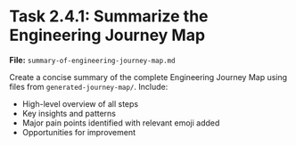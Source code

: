 # Task 2.4.1: Summarize the Engineering Journey Map

**File:** `summary-of-engineering-journey-map.md`

Create a concise summary of the complete Engineering Journey Map using files from `generated-journey-map/`. Include:
- High-level overview of all steps
- Key insights and patterns
- Major pain points identified with relevant emoji added
- Opportunities for improvement